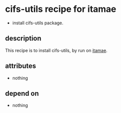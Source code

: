 cifs-utils recipe for itamae
===
- install cifs-utils package.

## description
This recipe is to install cifs-utils, by run on [itamae](https://github.com/ryotarai/itamae "itamae").

## attributes
- nothing

## depend on
- nothing
